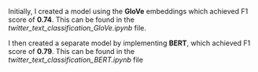 Initially, I created a model using the **GloVe** embeddings which achieved F1 score of **0.74**. This can be found in the *twitter_text_classification_GloVe.ipynb* file. 

I then created a separate model by implementing **BERT**, which achieved F1 score of **0.79**. This can be found in the *twitter_text_classification_BERT.ipynb* file
